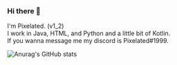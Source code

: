 ### Hi there 👋

I'm Pixelated. (v1_2)  
I work in Java, HTML, and Python and a little bit of Kotlin.   
If you wanna message me my discord is Pixelated#1999.  

![Anurag's GitHub stats](https://github-readme-stats.vercel.app/api?username=M3gaPixel&theme=tokyonight&show_icons=true)
